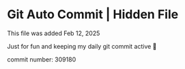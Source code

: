 # Git Auto Commit | Hidden File

This file was added Feb 12, 2025

Just for fun and keeping my daily git commit active 🤪

commit number: 309180
